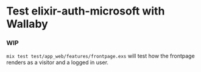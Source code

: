 # Test elixir-auth-microsoft with Wallaby

### WIP
`mix test test/app_web/features/frontpage.exs` will test how the frontpage renders as a visitor and a logged in user.

